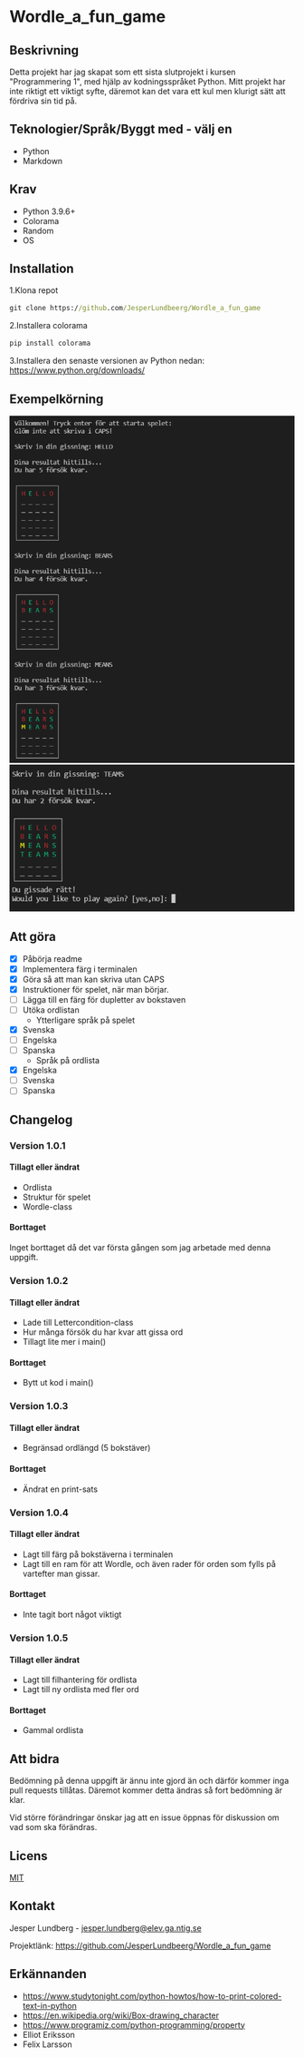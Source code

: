 # Wordle_a_fun_game

## Beskrivning

Detta projekt har jag skapat som ett sista slutprojekt i kursen "Programmering 1", med hjälp av kodningsspråket Python. Mitt projekt har inte riktigt ett viktigt syfte, däremot kan det vara ett kul men klurigt sätt att fördriva sin tid på.

## Teknologier/Språk/Byggt med - välj en

- Python
- Markdown

## Krav

- Python 3.9.6+
- Colorama
- Random
- OS

## Installation

1.Klona repot

 ```cmd
git clone https://github.com/JesperLundbeerg/Wordle_a_fun_game
```

2.Installera colorama

```cmd
pip install colorama
```

3.Installera den senaste versionen av Python nedan:
<https://www.python.org/downloads/>

## Exempelkörning

<img src="Images/1.png">
<img src="Images/2.png">

## Att göra

- [x] Påbörja readme
- [x] Implementera färg i terminalen
- [x] Göra så att man kan skriva utan CAPS
- [x] Instruktioner för spelet, när man börjar.
- [ ] Lägga till en färg för dupletter av bokstaven
- [ ] Utöka ordlistan
    - Ytterligare språk på spelet
- [x] Svenska
- [ ] Engelska
- [ ] Spanska
    - Språk på ordlista
- [x] Engelska
- [ ] Svenska
- [ ] Spanska

## Changelog

### Version 1.0.1

#### Tillagt eller ändrat

- Ordlista
- Struktur för spelet
- Wordle-class

#### Borttaget

Inget borttaget då det var första gången som jag arbetade med denna uppgift.

### Version 1.0.2

#### Tillagt eller ändrat

- Lade till Lettercondition-class
- Hur många försök du har kvar att gissa ord
- Tillagt lite mer i main()

#### Borttaget

- Bytt ut kod i main()

### Version 1.0.3

#### Tillagt eller ändrat

- Begränsad ordlängd (5 bokstäver)

#### Borttaget

- Ändrat en print-sats

### Version 1.0.4

#### Tillagt eller ändrat

- Lagt till färg på bokstäverna i terminalen
- Lagt till en ram för att Wordle, och även rader för orden som fylls på vartefter man gissar.

#### Borttaget

- Inte tagit bort något viktigt

### Version 1.0.5

#### Tillagt eller ändrat

- Lagt till filhantering för ordlista
- Lagt till ny ordlista med fler ord

#### Borttaget

- Gammal ordlista

## Att bidra

Bedömning på denna uppgift är ännu inte gjord än och därför kommer inga pull requests tillåtas. Däremot kommer detta ändras så fort bedömning är klar.

Vid större förändringar önskar jag att en issue öppnas för diskussion om vad som ska förändras.

## Licens

[MIT](https://choosealicense.com/licenses/mit/)

## Kontakt

Jesper Lundberg - jesper.lundberg@elev.ga.ntig.se

Projektlänk: https://github.com/JesperLundbeerg/Wordle_a_fun_game

## Erkännanden

- https://www.studytonight.com/python-howtos/how-to-print-colored-text-in-python
- https://en.wikipedia.org/wiki/Box-drawing_character
- https://www.programiz.com/python-programming/property
- Elliot Eriksson
- Felix Larsson
